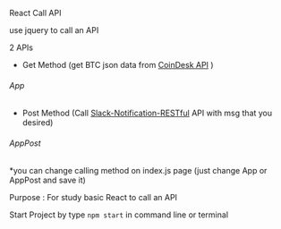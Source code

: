 React Call API 

use jquery to call an API 

2 APIs

- Get Method (get BTC json data from [CoinDesk API](http://www.coindesk.com/api/) )
###### App 

- Post Method (Call [Slack-Notification-RESTful](https://github.com/adreno205/Slack-Notification-RESTful) API with msg that you desired)
###### AppPost 

*you can change calling method on index.js page (just change App or AppPost and save it)

Purpose :
For study basic React to call an API 

Start Project by type `npm start` in command line or terminal
